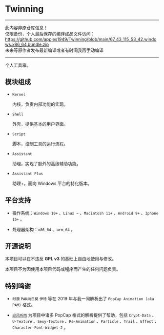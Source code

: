 # Twinning
___________________________________  
此内容非原仓库信息！  
仅限备份，个人最后保存的编译成品文件访问：https://github.com/apples1949/Twinning/blob/main/67_43_115_53_42.windows.x86_64.bundle.zip  
未来等原作者发布最新编译或者有时间我再手动编译  
___________________________________  
个人工具箱。

## 模块组成

* `Kernel`
	
	内核，负责内部功能的实现。

* `Shell`
	
	外壳，提供基本的用户界面。

* `Script`
	
	脚本，控制工具的运行流程。

* `Assistant`
	
	助理，实现了额外的高级辅助功能。

* `Assistant Plus`
	
	助理+，面向 Windows 平台的特化版本。

## 平台支持

* 操作系统：`Windows 10+` 、`Linux ~` 、`Macintosh 11+` 、`Android 9+` 、`Iphone 15+` 。

* 处理器架构：`x86_64` 、`arm_64` 。

## 开源说明

本项目可以在不违反 **GPL v3** 的基础上自由地使用与修改。

本项目不为因使用本项目代码或程序而产生的任何问题负责。

## 特别鸣谢

* `时漪` `PAK向日葵` `伊特` 等在 2019 年与我一同解析出了 `PopCap Animation (aka PAM)` 格式。

* [`迎风听雨`](https://github.com/YingFengTingYu) 为项目中诸多 PopCap 格式的解析提供了帮助，包括 `Crypt-Data` 、`U-Texture` 、`Sexy-Texture` 、`Re-Animation` 、`Particle` 、`Trail` 、`Effect` 、`Character-Font-Widget-2` 。
